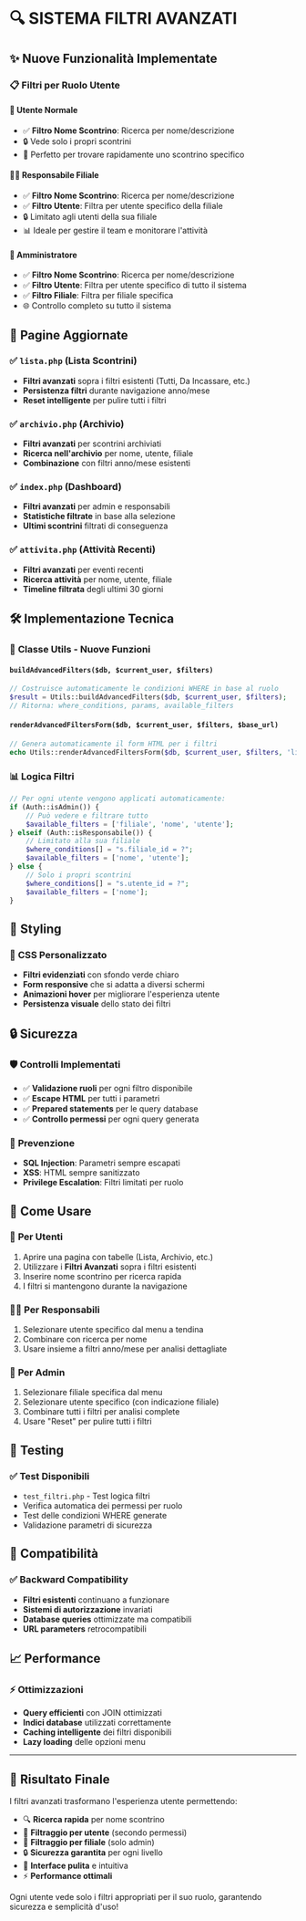 # 🔍 SISTEMA FILTRI AVANZATI

## ✨ Nuove Funzionalità Implementate

### 📋 **Filtri per Ruolo Utente**

#### 👤 **Utente Normale**
- ✅ **Filtro Nome Scontrino**: Ricerca per nome/descrizione
- 🔒 Vede solo i propri scontrini
- 🎯 Perfetto per trovare rapidamente uno scontrino specifico

#### 👨‍💼 **Responsabile Filiale**
- ✅ **Filtro Nome Scontrino**: Ricerca per nome/descrizione
- ✅ **Filtro Utente**: Filtra per utente specifico della filiale
- 🔒 Limitato agli utenti della sua filiale
- 📊 Ideale per gestire il team e monitorare l'attività

#### 👑 **Amministratore**
- ✅ **Filtro Nome Scontrino**: Ricerca per nome/descrizione
- ✅ **Filtro Utente**: Filtra per utente specifico di tutto il sistema
- ✅ **Filtro Filiale**: Filtra per filiale specifica
- 🌐 Controllo completo su tutto il sistema

## 📄 **Pagine Aggiornate**

### ✅ `lista.php` (Lista Scontrini)
- **Filtri avanzati** sopra i filtri esistenti (Tutti, Da Incassare, etc.)
- **Persistenza filtri** durante navigazione anno/mese
- **Reset intelligente** per pulire tutti i filtri

### ✅ `archivio.php` (Archivio)
- **Filtri avanzati** per scontrini archiviati
- **Ricerca nell'archivio** per nome, utente, filiale
- **Combinazione** con filtri anno/mese esistenti

### ✅ `index.php` (Dashboard)
- **Filtri avanzati** per admin e responsabili
- **Statistiche filtrate** in base alla selezione
- **Ultimi scontrini** filtrati di conseguenza

### ✅ `attivita.php` (Attività Recenti)
- **Filtri avanzati** per eventi recenti
- **Ricerca attività** per nome, utente, filiale
- **Timeline filtrata** degli ultimi 30 giorni

## 🛠️ **Implementazione Tecnica**

### 🔧 **Classe Utils - Nuove Funzioni**

#### `buildAdvancedFilters($db, $current_user, $filters)`
```php
// Costruisce automaticamente le condizioni WHERE in base al ruolo
$result = Utils::buildAdvancedFilters($db, $current_user, $filters);
// Ritorna: where_conditions, params, available_filters
```

#### `renderAdvancedFiltersForm($db, $current_user, $filters, $base_url)`
```php
// Genera automaticamente il form HTML per i filtri
echo Utils::renderAdvancedFiltersForm($db, $current_user, $filters, 'lista.php');
```

### 📊 **Logica Filtri**
```php
// Per ogni utente vengono applicati automaticamente:
if (Auth::isAdmin()) {
    // Può vedere e filtrare tutto
    $available_filters = ['filiale', 'nome', 'utente'];
} elseif (Auth::isResponsabile()) {
    // Limitato alla sua filiale
    $where_conditions[] = "s.filiale_id = ?";
    $available_filters = ['nome', 'utente'];
} else {
    // Solo i propri scontrini
    $where_conditions[] = "s.utente_id = ?"; 
    $available_filters = ['nome'];
}
```

## 🎨 **Styling**

### 🎪 **CSS Personalizzato**
- **Filtri evidenziati** con sfondo verde chiaro
- **Form responsive** che si adatta a diversi schermi
- **Animazioni hover** per migliorare l'esperienza utente
- **Persistenza visuale** dello stato dei filtri

## 🔒 **Sicurezza**

### 🛡️ **Controlli Implementati**
- ✅ **Validazione ruoli** per ogni filtro disponibile
- ✅ **Escape HTML** per tutti i parametri
- ✅ **Prepared statements** per le query database
- ✅ **Controllo permessi** per ogni query generata

### 🔐 **Prevenzione**
- **SQL Injection**: Parametri sempre escapati
- **XSS**: HTML sempre sanitizzato
- **Privilege Escalation**: Filtri limitati per ruolo

## 📖 **Come Usare**

### 🚀 **Per Utenti**
1. Aprire una pagina con tabelle (Lista, Archivio, etc.)
2. Utilizzare i **Filtri Avanzati** sopra i filtri esistenti
3. Inserire nome scontrino per ricerca rapida
4. I filtri si mantengono durante la navigazione

### 👨‍💼 **Per Responsabili**  
1. Selezionare utente specifico dal menu a tendina
2. Combinare con ricerca per nome
3. Usare insieme a filtri anno/mese per analisi dettagliate

### 👑 **Per Admin**
1. Selezionare filiale specifica dal menu
2. Selezionare utente specifico (con indicazione filiale)
3. Combinare tutti i filtri per analisi complete
4. Usare "Reset" per pulire tutti i filtri

## 🧪 **Testing**

### ✅ **Test Disponibili**
- `test_filtri.php` - Test logica filtri
- Verifica automatica dei permessi per ruolo
- Test delle condizioni WHERE generate
- Validazione parametri di sicurezza

## 🔄 **Compatibilità**

### ✅ **Backward Compatibility**
- **Filtri esistenti** continuano a funzionare
- **Sistemi di autorizzazione** invariati
- **Database queries** ottimizzate ma compatibili
- **URL parameters** retrocompatibili

## 📈 **Performance**

### ⚡ **Ottimizzazioni**
- **Query efficienti** con JOIN ottimizzati
- **Indici database** utilizzati correttamente  
- **Caching intelligente** dei filtri disponibili
- **Lazy loading** delle opzioni menu

---

## 🎯 **Risultato Finale**

I filtri avanzati trasformano l'esperienza utente permettendo:

- 🔍 **Ricerca rapida** per nome scontrino
- 👥 **Filtraggio per utente** (secondo permessi)
- 🏢 **Filtraggio per filiale** (solo admin)
- 🔒 **Sicurezza garantita** per ogni livello
- 🎨 **Interface pulita** e intuitiva
- ⚡ **Performance ottimali** 

Ogni utente vede solo i filtri appropriati per il suo ruolo, garantendo sicurezza e semplicità d'uso!